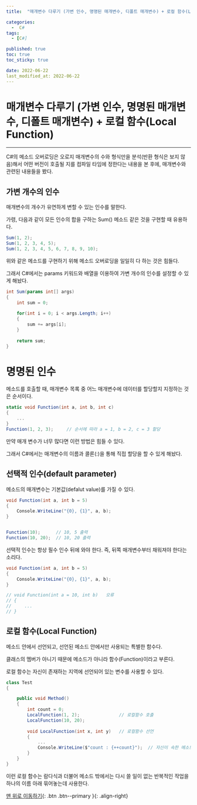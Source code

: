 ```yaml
---
title:  "매개변수 다루기 (가변 인수, 명명된 매개변수, 디폴트 매개변수) + 로컬 함수(Local Function)" 

categories:
  -  C#
tags:
  - [C#]

published: true
toc: true
toc_sticky: true

date: 2022-06-22
last_modified_at: 2022-06-22
---
```


# 매개변수 다루기 (가변 인수, 명명된 매개변수, 디폴트 매개변수) + 로컬 함수(Local Function)

---


C#의 메소드 오버로딩은 오로지 매개변수의 수와 형식만을 분석(반환 형식은 보지 않음)해서 어떤 버전이 호출될 지를 컴파일 타임에 정한다는 내용을 본 후에, 매개변수와 관련된 내용들을 봤다.

## 가변 개수의 인수

매개변수의 개수가 유연하게 변할 수 있는 인수를 말한다.

가령, 다음과 같이 모든 인수의 합을 구하는 Sum() 메소드 같은 것을 구현할 때 유용하다.

``` c#
Sum(1, 2);
Sum(1, 2, 3, 4, 5);
Sum(1, 2, 3, 4, 5, 6, 7, 8, 9, 10);
```

위와 같은 메소드를 구현하기 위해 메소드 오버로딩을 일일히 다 하는 것은 힘들다.

그래서 C#에서는 params 키워드와 배열을 이용하여 가변 개수의 인수를 설정할 수 있게 해놨다.

``` c#
int Sum(params int[] args)
{
    int sum = 0;
    
    for(int i = 0; i < args.Length; i++)
    {
        sum += args[i];
    }
    
    return sum;
}
```

# 명명된 인수

메소드를 호출할 때, 매개변수 목록 중 어느 매개변수에 데이터를 할당할지 지정하는 것은 순서이다.

```c#
static void Function(int a, int b, int c)
{
    ...
}
Function(1, 2, 3);     // 순서에 따라 a = 1, b = 2, c = 3 할당
```
만약 매개 변수가 너무 많다면 이런 방법은 힘들 수 있다.

그래서 C#에서는 매개변수의 이름과 콜론(:)을 통해 직접 할당을 할 수 있게 해놨다.


## 선택적 인수(default parameter)
메소드의 매개변수는 기본값(defalut value)를 가질 수 있다.
```c#
void Function(int a, int b = 5)
{
    Console.WriteLine("{0}, {1}", a, b);
}


Function(10);      // 10, 5 출력
Function(10, 20);  // 10, 20 출력
```
선택적 인수는 항상 필수 인수 뒤에 와야 한다. 즉, 뒤쪽 매개변수부터 채워져야 한다는 소리다.

```c#
void Function(int a, int b = 5)
{
    Console.WriteLine("{0}, {1}", a, b);
}

// void Function(int a = 10, int b)   오류
// {
//     ...
// }
```

## 로컬 함수(Local Function)
메소드 안에서 선언되고, 선언된 메소드 안에서만 사용되는 특별한 함수다.

클래스의 멤버가 아니기 때문에 메소드가 아니라 함수(Function)이라고 부른다.

 

로컬 함수는 자신이 존재하는 지역에 선언되어 있는 변수를 사용할 수 있다.

```c#
class Test
{

    public void Method()
    {
        int count = 0;
        LocalFunction(1, 2);               // 로컬함수 호출
        LocalFunction(10, 20);       
        
        void LocalFunction(int x, int y)   // 로컬함수 선언
        {
            ...
            Console.WriteLine($"count : {++count}");  // 자신이 속한 메소드의 지역변수 사용
        }
    }
}
```
이런 로컬 함수는 람다식과 더불어 메소드 밖에서는 다시 쓸 일이 없는 반복적인 작업을 하나의 이름 아래 묶어놓는데 사용한다.

[맨 위로 이동하기](#){: .btn .btn--primary }{: .align-right}